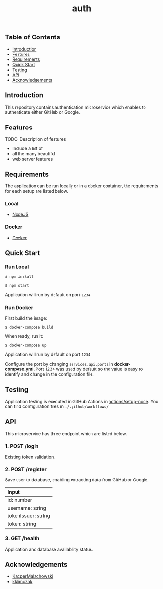 <h1 align="center"> auth </h1> <br>

## Table of Contents

- [Introduction](#introduction)
- [Features](#features)
- [Requirements](#requirements)
- [Quick Start](#quick-start)
- [Testing](#testing)
- [API](#requirements)
- [Acknowledgements](#acknowledgements)


## Introduction

This repository contains authentication microservice which enables to authenticate either GitHub or Google.

## Features
TODO: Description of features

* Include a list of
* all the many beautiful
* web server features


## Requirements
The application can be run locally or in a docker container, the requirements for each setup are listed below.

### Local
* [NodeJS](https://nodejs.org/en/download/)

### Docker
* [Docker](https://www.docker.com/get-docker)


## Quick Start

### Run Local
```bash
$ npm install
```
```bash
$ npm start
```

Application will run by default on port `1234`


### Run Docker

First build the image:
```bash
$ docker-compose build
```

When ready, run it:
```bash
$ docker-compose up
```

Application will run by default on port `1234`

Configure the port by changing `services.api.ports` in __docker-compose.yml__. Port 1234 was used by default so the value is easy to identify and change in the configuration file.


## Testing
Application testing is executed in GitHub Actions in [actions/setup-node](https://github.com/actions/setup-node). You can find configuration files in ```./.github/workflows/```.


## API
This microservice has three endpoint which are listed below.

### 1. POST /login
Existing token validation.





### 2. POST /register
Save user to database, enabling extracting data from GitHub or Google.

|        Input        |
|   :-------------    |
| id: number          |
| username: string    |
| tokenIssuer: string |
| token: string       |

### 3. GET /health
Application and database availability status.

## Acknowledgements

* [KacperMalachowski](https://github.com/KacperMalachowski)
* [kklimczak](https://github.com/kklimczak)